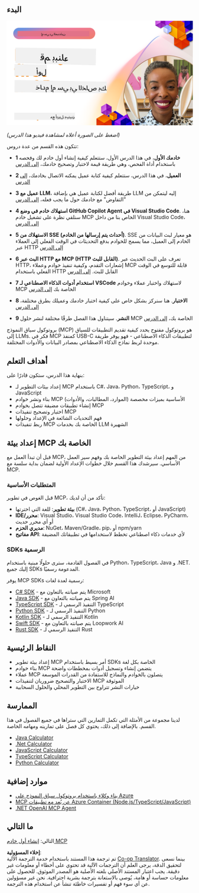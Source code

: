 <!--
CO_OP_TRANSLATOR_METADATA:
{
  "original_hash": "858362ce0118de3fec0f9114bf396101",
  "translation_date": "2025-08-18T13:44:52+00:00",
  "source_file": "03-GettingStarted/README.md",
  "language_code": "ar"
}
-->
## البدء  

[![بناء أول خادم MCP](../../../translated_images/04.0ea920069efd979a0b2dad51e72c1df7ead9c57b3305796068a6cee1f0dd6674.ar.png)](https://youtu.be/sNDZO9N4m9Y)

_(اضغط على الصورة أعلاه لمشاهدة فيديو هذا الدرس)_

تتكون هذه القسم من عدة دروس:

- **1 خادمك الأول**، في هذا الدرس الأول، ستتعلم كيفية إنشاء أول خادم لك وفحصه باستخدام أداة الفحص، وهي طريقة قيمة لاختبار وتصحيح خادمك، [إلى الدرس](01-first-server/README.md)

- **2 العميل**، في هذا الدرس، ستتعلم كيفية كتابة عميل يمكنه الاتصال بخادمك، [إلى الدرس](02-client/README.md)

- **3 عميل مع LLM**، طريقة أفضل لكتابة عميل هي بإضافة LLM إليه ليتمكن من "التفاوض" مع خادمك حول ما يجب فعله، [إلى الدرس](03-llm-client/README.md)

- **4 استهلاك خادم في وضع GitHub Copilot Agent في Visual Studio Code**. هنا، سنلقي نظرة على تشغيل خادم MCP الخاص بنا من داخل Visual Studio Code، [إلى الدرس](04-vscode/README.md)

- **5 الاستهلاك من SSE (أحداث يتم إرسالها من الخادم)**. SSE هو معيار لبث البيانات من الخادم إلى العميل، مما يسمح للخوادم بدفع التحديثات في الوقت الفعلي إلى العملاء عبر HTTP [إلى الدرس](05-sse-server/README.md)

- **6 البث عبر HTTP مع MCP (HTTP القابل للبث)**. تعرف على البث الحديث عبر HTTP، إشعارات التقدم، وكيفية تنفيذ خوادم وعملاء MCP قابلة للتوسع في الوقت الفعلي باستخدام HTTP القابل للبث. [إلى الدرس](06-http-streaming/README.md)

- **7 استخدام أدوات الذكاء الاصطناعي لـ VSCode** لاستهلاك واختبار عملاء وخوادم MCP الخاصة بك [إلى الدرس](07-aitk/README.md)

- **8 الاختبار**. هنا سنركز بشكل خاص على كيفية اختبار خادمك وعميلك بطرق مختلفة، [إلى الدرس](08-testing/README.md)

- **9 النشر**. سيتناول هذا الفصل طرقًا مختلفة لنشر حلول MCP الخاصة بك، [إلى الدرس](09-deployment/README.md)

بروتوكول سياق النموذج (MCP) هو بروتوكول مفتوح يحدد كيفية تقديم التطبيقات للسياق إلى LLMs. فكر في MCP كمنفذ USB-C لتطبيقات الذكاء الاصطناعي - فهو يوفر طريقة موحدة لربط نماذج الذكاء الاصطناعي بمصادر البيانات والأدوات المختلفة.

## أهداف التعلم

بنهاية هذا الدرس، ستكون قادرًا على:

- إعداد بيئات التطوير لـ MCP باستخدام C#، Java، Python، TypeScript، و JavaScript
- بناء ونشر خوادم MCP الأساسية بميزات مخصصة (الموارد، المطالبات، والأدوات)
- إنشاء تطبيقات مضيفة تتصل بخوادم MCP
- اختبار وتصحيح تنفيذات MCP
- فهم التحديات الشائعة في الإعداد وحلولها
- ربط تنفيذات MCP الخاصة بك بخدمات LLM الشهيرة

## إعداد بيئة MCP الخاصة بك

قبل أن تبدأ العمل مع MCP، من المهم إعداد بيئة التطوير الخاصة بك وفهم سير العمل الأساسي. سيرشدك هذا القسم خلال خطوات الإعداد الأولية لضمان بداية سلسة مع MCP.

### المتطلبات الأساسية

قبل الغوص في تطوير MCP، تأكد من أن لديك:

- **بيئة تطوير**: للغة التي اخترتها (C#، Java، Python، TypeScript، أو JavaScript)
- **IDE/محرر**: Visual Studio، Visual Studio Code، IntelliJ، Eclipse، PyCharm، أو أي محرر حديث
- **مديري الحزم**: NuGet، Maven/Gradle، pip، أو npm/yarn
- **مفاتيح API**: لأي خدمات ذكاء اصطناعي تخطط لاستخدامها في تطبيقاتك المضيفة

### SDKs الرسمية

في الفصول القادمة، سترى حلولًا مبنية باستخدام Python، TypeScript، Java و .NET. إليك جميع SDKs المدعومة رسميًا.

يوفر MCP SDKs رسمية لعدة لغات:
- [C# SDK](https://github.com/modelcontextprotocol/csharp-sdk) - يتم صيانته بالتعاون مع Microsoft
- [Java SDK](https://github.com/modelcontextprotocol/java-sdk) - يتم صيانته بالتعاون مع Spring AI
- [TypeScript SDK](https://github.com/modelcontextprotocol/typescript-sdk) - التنفيذ الرسمي لـ TypeScript
- [Python SDK](https://github.com/modelcontextprotocol/python-sdk) - التنفيذ الرسمي لـ Python
- [Kotlin SDK](https://github.com/modelcontextprotocol/kotlin-sdk) - التنفيذ الرسمي لـ Kotlin
- [Swift SDK](https://github.com/modelcontextprotocol/swift-sdk) - يتم صيانته بالتعاون مع Loopwork AI
- [Rust SDK](https://github.com/modelcontextprotocol/rust-sdk) - التنفيذ الرسمي لـ Rust

## النقاط الرئيسية

- إعداد بيئة تطوير MCP أمر بسيط باستخدام SDKs الخاصة بكل لغة
- بناء خوادم MCP يتضمن إنشاء وتسجيل أدوات بمخططات واضحة
- عملاء MCP يتصلون بالخوادم والنماذج للاستفادة من القدرات الموسعة
- الاختبار والتصحيح ضروريان لتنفيذات MCP الموثوقة
- خيارات النشر تتراوح بين التطوير المحلي والحلول السحابية

## الممارسة

لدينا مجموعة من الأمثلة التي تكمل التمارين التي ستراها في جميع الفصول في هذا القسم. بالإضافة إلى ذلك، يحتوي كل فصل على تمارينه ومهامه الخاصة.

- [Java Calculator](./samples/java/calculator/README.md)
- [.Net Calculator](../../../03-GettingStarted/samples/csharp)
- [JavaScript Calculator](./samples/javascript/README.md)
- [TypeScript Calculator](./samples/typescript/README.md)
- [Python Calculator](../../../03-GettingStarted/samples/python)

## موارد إضافية

- [بناء وكلاء باستخدام بروتوكول سياق النموذج على Azure](https://learn.microsoft.com/azure/developer/ai/intro-agents-mcp)
- [MCP عن بُعد مع تطبيقات Azure Container (Node.js/TypeScript/JavaScript)](https://learn.microsoft.com/samples/azure-samples/mcp-container-ts/mcp-container-ts/)
- [.NET OpenAI MCP Agent](https://learn.microsoft.com/samples/azure-samples/openai-mcp-agent-dotnet/openai-mcp-agent-dotnet/)

## ما التالي

التالي: [إنشاء أول خادم MCP](01-first-server/README.md)

**إخلاء المسؤولية**:  
تم ترجمة هذا المستند باستخدام خدمة الترجمة الآلية [Co-op Translator](https://github.com/Azure/co-op-translator). بينما نسعى لتحقيق الدقة، يرجى العلم أن الترجمات الآلية قد تحتوي على أخطاء أو معلومات غير دقيقة. يجب اعتبار المستند الأصلي بلغته الأصلية هو المصدر الموثوق. للحصول على معلومات حساسة أو هامة، يُوصى بالاستعانة بترجمة بشرية احترافية. نحن غير مسؤولين عن أي سوء فهم أو تفسيرات خاطئة تنشأ عن استخدام هذه الترجمة.